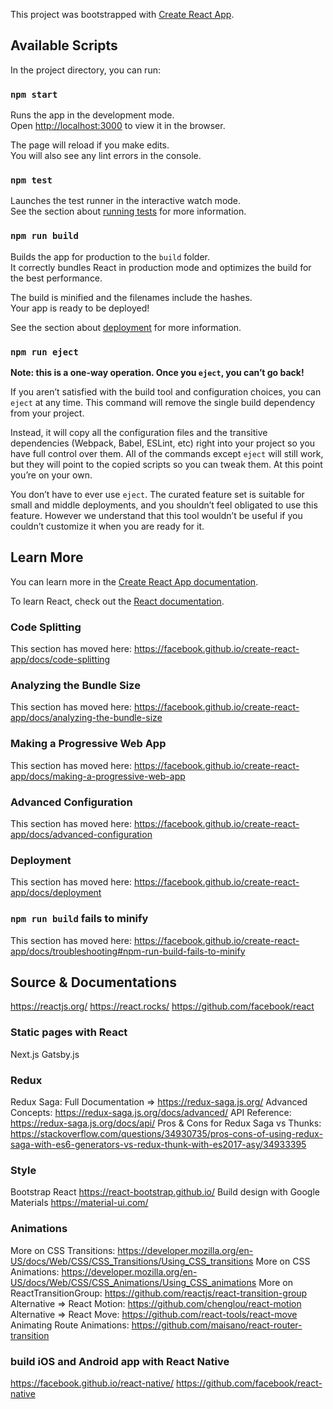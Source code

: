 This project was bootstrapped with [Create React App](https://github.com/facebook/create-react-app).

## Available Scripts

In the project directory, you can run:

### `npm start`

Runs the app in the development mode.<br>
Open [http://localhost:3000](http://localhost:3000) to view it in the browser.

The page will reload if you make edits.<br>
You will also see any lint errors in the console.

### `npm test`

Launches the test runner in the interactive watch mode.<br>
See the section about [running tests](https://facebook.github.io/create-react-app/docs/running-tests) for more information.

### `npm run build`

Builds the app for production to the `build` folder.<br>
It correctly bundles React in production mode and optimizes the build for the best performance.

The build is minified and the filenames include the hashes.<br>
Your app is ready to be deployed!

See the section about [deployment](https://facebook.github.io/create-react-app/docs/deployment) for more information.

### `npm run eject`

**Note: this is a one-way operation. Once you `eject`, you can’t go back!**

If you aren’t satisfied with the build tool and configuration choices, you can `eject` at any time. This command will remove the single build dependency from your project.

Instead, it will copy all the configuration files and the transitive dependencies (Webpack, Babel, ESLint, etc) right into your project so you have full control over them. All of the commands except `eject` will still work, but they will point to the copied scripts so you can tweak them. At this point you’re on your own.

You don’t have to ever use `eject`. The curated feature set is suitable for small and middle deployments, and you shouldn’t feel obligated to use this feature. However we understand that this tool wouldn’t be useful if you couldn’t customize it when you are ready for it.

## Learn More

You can learn more in the [Create React App documentation](https://facebook.github.io/create-react-app/docs/getting-started).

To learn React, check out the [React documentation](https://reactjs.org/).

### Code Splitting

This section has moved here: https://facebook.github.io/create-react-app/docs/code-splitting

### Analyzing the Bundle Size

This section has moved here: https://facebook.github.io/create-react-app/docs/analyzing-the-bundle-size

### Making a Progressive Web App

This section has moved here: https://facebook.github.io/create-react-app/docs/making-a-progressive-web-app

### Advanced Configuration

This section has moved here: https://facebook.github.io/create-react-app/docs/advanced-configuration

### Deployment

This section has moved here: https://facebook.github.io/create-react-app/docs/deployment

### `npm run build` fails to minify

This section has moved here: https://facebook.github.io/create-react-app/docs/troubleshooting#npm-run-build-fails-to-minify

## Source & Documentations

https://reactjs.org/
https://react.rocks/
https://github.com/facebook/react

### Static pages with React

Next.js
Gatsby.js

### Redux

Redux Saga: Full Documentation => https://redux-saga.js.org/
Advanced Concepts: https://redux-saga.js.org/docs/advanced/
API Reference: https://redux-saga.js.org/docs/api/
Pros & Cons for Redux Saga vs Thunks: https://stackoverflow.com/questions/34930735/pros-cons-of-using-redux-saga-with-es6-generators-vs-redux-thunk-with-es2017-asy/34933395

### Style

Bootstrap React https://react-bootstrap.github.io/
Build design with Google Materials https://material-ui.com/

### Animations
More on CSS Transitions: https://developer.mozilla.org/en-US/docs/Web/CSS/CSS_Transitions/Using_CSS_transitions
More on CSS Animations: https://developer.mozilla.org/en-US/docs/Web/CSS/CSS_Animations/Using_CSS_animations
More on ReactTransitionGroup: https://github.com/reactjs/react-transition-group
Alternative => React Motion: https://github.com/chenglou/react-motion
Alternative => React Move: https://github.com/react-tools/react-move
Animating Route Animations: https://github.com/maisano/react-router-transition

### build iOS and Android app with React Native

https://facebook.github.io/react-native/
https://github.com/facebook/react-native